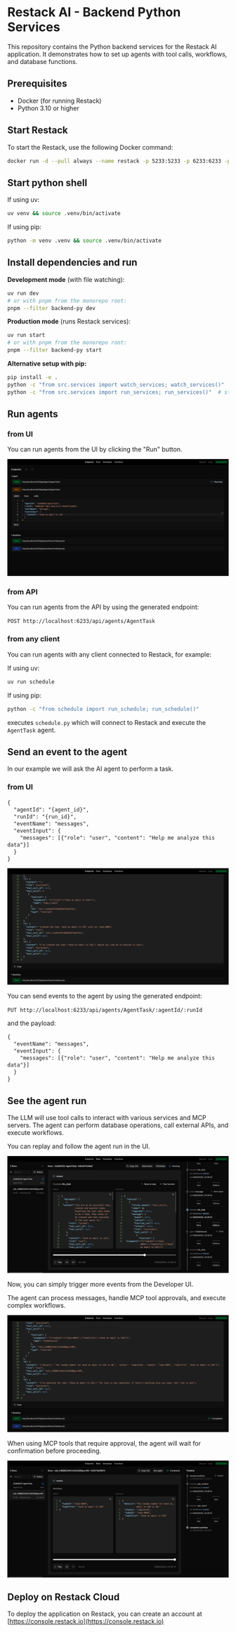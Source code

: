 # Restack AI - Backend Python Services

This repository contains the Python backend services for the Restack AI application.
It demonstrates how to set up agents with tool calls, workflows, and database functions.

## Prerequisites

- Docker (for running Restack)
- Python 3.10 or higher

## Start Restack

To start the Restack, use the following Docker command:

```bash
docker run -d --pull always --name restack -p 5233:5233 -p 6233:6233 -p 7233:7233 -p 9233:9233 -p 10233:10233 ghcr.io/restackio/restack:main
```

## Start python shell

If using uv:

```bash
uv venv && source .venv/bin/activate
```

If using pip:

```bash
python -m venv .venv && source .venv/bin/activate
```

## Install dependencies and run

**Development mode** (with file watching):
```bash
uv run dev
# or with pnpm from the monorepo root:
pnpm --filter backend-py dev
```

**Production mode** (runs Restack services):
```bash
uv run start  
# or with pnpm from the monorepo root:
pnpm --filter backend-py start
```

**Alternative setup with pip:**
```bash
pip install -e .
python -c "from src.services import watch_services; watch_services()"  # dev mode
python -c "from src.services import run_services; run_services()"  # start mode
```

## Run agents

### from UI

You can run agents from the UI by clicking the "Run" button.

![Run agents from UI](./todo_put.png)

### from API

You can run agents from the API by using the generated endpoint:

`POST http://localhost:6233/api/agents/AgentTask`

### from any client

You can run agents with any client connected to Restack, for example:

If using uv:

```bash
uv run schedule
```

If using pip:

```bash
python -c "from schedule import run_schedule; run_schedule()"
```

executes `schedule.py` which will connect to Restack and execute the `AgentTask` agent.

## Send an event to the agent

In our example we will ask the AI agent to perform a task.

### from UI

```
{
  "agentId": "{agent_id}",
  "runId": "{run_id}",
  "eventName": "messages",
  "eventInput": {
    "messages": [{"role": "user", "content": "Help me analyze this data"}]
  }
}
```

![Send event to agent](./todo_first_message.png)

You can send events to the agent by using the generated endpoint:

`PUT http://localhost:6233/api/agents/AgentTask/:agentId/:runId`

and the payload:

```
{
  "eventName": "messages",
  "eventInput": {
    "messages": [{"role": "user", "content": "Help me analyze this data"}]
  }
}
```

## See the agent run

The LLM will use tool calls to interact with various services and MCP servers.
The agent can perform database operations, call external APIs, and execute workflows.

You can replay and follow the agent run in the UI.

![Replay agent run](./todo_llm_answer.png)

Now, you can simply trigger more events from the Developer UI.

The agent can process messages, handle MCP tool approvals, and execute complex workflows.

![Send confirmation to agent](./todo_second_message.png)

When using MCP tools that require approval, the agent will wait for confirmation before proceeding.

![Execute workflows](./todo_child_workflow.png)

## Deploy on Restack Cloud

To deploy the application on Restack, you can create an account at [https://console.restack.io](https://console.restack.io)

